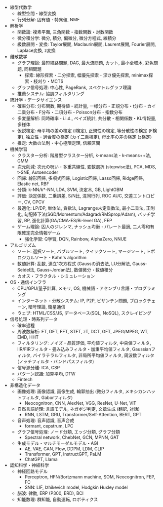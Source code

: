 - 線型代数学
  - 線型空間・線型変換
  - 行列分解: 固有値・特異値, NMF
- 解析学
  - 関数論: 複素平面, 三角関数・指数関数・対数関数
  - 微分積分学: 微分, 積分, 偏微分, 微分方程式, 線積分
  - 級数展開・変換: Taylor展開, Maclaurin展開, Laurent展開, Fourier展開, Laplace変換, z変換
- 離散数学
  - グラフ理論: 最短経路問題, DAG, 最大流問題, カット, 最小全域木, 彩色問題, 同相問題
    - 探索: 線形探索・二分探索, 幅優先探索・深さ優先探索, minimax探索・枝刈り・MCTS
  - グラフ信号処理: 中心性, PageRank, スペクトルグラフ理論
  - 推薦システム: 協調フィルタリング
- 統計学・データサイエンス
  - 確率分布: 分布関数, 期待値・統計量, 一様分布・正規分布・t分布・カイ二乗分布・F分布・二項分布・Poisson分布・指数分布
  - 多変量解析: 同時確率・i.i.d., ベイズ統計, 共分散・相関係数・KL情報量, 多様体
  - 仮説検定: 母平均の差の検定 (t検定), 正規性の検定, 等分散性の検定 (F検定), 独立性・適合度の検定 (カイ二乗検定), 母比率の差の検定 (z検定)
  - 推定: 大数の法則・中心極限定理, 信頼区間
- 機械学習
  - クラスター分析: 階層型クラスター分析, k-means法・k-means++法, GMM
  - 次元削減: 次元の呪い・多重共線性, 変数選択 (stepwise法), PCA, MDS, t-SNE, Autoencoder
  - 回帰: 線形回帰, 多項式回帰, Logistic回帰, Lasso回帰, Ridge回帰, Elastic net, RBF
  - 分類: k-NN/k*-NN, LDA, SVM, 決定木, GB, LightGBM
  - 評価: 決定係数, 二乗誤差, S/N比, 混同行列, ROC AUC, 交差エントロピー, CV, CPCV
  - 最適化: LP/DP, 単体法, 貪欲法, Lagrange未定乗数法, 最小二乗法, 正則化, 勾配降下法(SGD/Momentum/Adagrad/RMSprop/Adam), バッチ学習, BP, 進化計算(GA/CMA-ES/Bi-level GA), FEP
  - ゲーム理論: 囚人のジレンマ, ナッシュ均衡・パレート最適, 二人零和有限確定完全情報ゲーム
    - 強化学習: Q学習, DQN, Rainbow, AlphaZero, NNUE
- アルゴリズム
  - ソート: 選択ソート, バブルソート, クイックソート, マージソート, トポロジカルソート・Kahn's algorithm
  - 数値計算: 乱数, 連立1次方程式 (Gaussの消去法, LU分解法, Gauss-Seidel法, Gauss-Jordan法), 数値微分・数値積分
  - カオス・フラクタル・シミュレーション
- OS・通信インフラ
  - CPU/GPU/量子計算, メモリ, OS, 機械語・アセンブリ言語・プログラミング
  - インターネット・分散システム: IP, P2P, ビザンチン問題, ブロックチェーン, 暗号理論, 衛星通信
  - ウェブ: HTML/CSS/JS, データベース(SQL, NoSQL), スクレイピング
- 信号処理・時系列データ
  - 確率過程
  - 周波数解析: FT, DFT, FFT, STFT, zT, DCT, GFT, JPEG/MPEG, WT, EMD, HHT
  - フィルタリング: ノイズ・品質評価, 平均値フィルタ, 中央値フィルタ, IIR/FIRフィルタ・畳み込みフィルタ・加重平均値フィルタ, Gaussianフィルタ, バイラテラルフィルタ, 非局所平均値フィルタ, 周波数フィルタ (ノッチフィルタ・バンドパスフィルタ)
  - 信号源分離: ICA, CSP
  - パターン認識: 加算平均, DTW
  - Fintech
- 非構造化データ
  - 画像処理: 画像認識, 画像生成, 輪郭抽出 (微分フィルタ, メキシカンハットフィルタ, Gaborフィルタ)
    - Neocognitron, CNN, AlexNet, VGG, ResNet, U-Net, ViT
  - 自然言語処理: 言語モデル, ネガポジ判定, 文章生成 (翻訳, 対話)
    - RNN, LSTM, GRU, Transformer/Self-Attention, BERT, GPT
  - 音声処理: 音声認識, 音声合成
    - formant, cepstrum, LPC
  - グラフ信号処理: ノード分類, エッジ分類, グラフ分類
    - Spectral network, ChebNet, GCN, MPNN, GAT
  - 生成モデル・マルチモーダルモデル・AGI
    - AE, VAE, GAN, Flow, DDPM, LDM, CLIP
    - Transformer, GPT, InstructGPT, PaLM
    - ChatGPT, Llama
- 認知科学・神経科学
  - 神経回路モデル
    - Perceptron, HFN/Bortzmann machine, SOM, Neocognitron, FEP, FC
    - SNN: LIF, Izhikevich model, Hodgkin Huxley model
  - 脳波: 律動, ERP (P300, ERD), BCI
  - 知能数理: 群知能, 自動運転, ロボティクス
